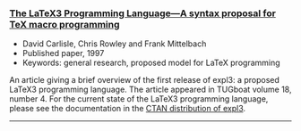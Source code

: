 


### <a href="{{site.baseurl}}/publications/expl3-tb18-4.pdf" target="_blank" onclick="vgwPixelCall('9af902bd53b044a3a66192fb76764ad8');">The LaTeX3 Programming Language—A syntax proposal for TeX macro programming</a>

+ David Carlisle, Chris Rowley and Frank Mittelbach
+ Published paper, 1997
+ Keywords: general research, proposed model for LaTeX programming

An article giving a brief overview of the first release of expl3: a
proposed LaTeX3 programming language. The article appeared in TUGboat
volume 18, number 4. For the current state of the LaTeX3 programming
language, please see the documentation in the [CTAN distribution of
expl3](http://mirror.ctan.org/help/Catalogue/entries/expl3.html).

***

